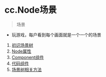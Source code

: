 # cc.Node场景

> 场景

* 玩游戏，每户看到每个画面就是一个一个的场景

1. [初识场景树](./01-初识场景树.md)
2. [Node属性](./02-cc.Node属性.md)
3. [Component组件](./03-cc.Component组件.md)
4. [代码组件](./04-代码组件.md)
5. [场景树相关方法](./05-cc.Node场景树相关方法.md)
